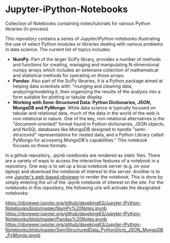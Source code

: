 # Jupyter-iPython-Notebooks
Collection of Notebooks containing notes/tutorials for various Python libraries (in process)

This repository contains a series of Jupyter/iPython notebooks illustrating the use of select Python modules or libraries dealing with various problems in data science.  The current list of topics includes:

<ul>
<li><b>NumPy</b>: Part of the larger SciPy library, provides a number of methods and functions for creating, managing and manipulating N-dimensional numpy arrays which includes an extensive collection of mathematical and statistical methods for operating on those arrays.</li>
<li><b>Pandas</b>: Also part of the SciPy libraries, it is a Python package aimed at helping data scientists with: "munging and cleaning data, analyzing/modeling it, then organizing the results of the analysis into a form suitable for plotting or tabular display.</li>
<li><b>Working with Semi-Structured Data: Python Dictionaries, JSON, MongoDB and PyMongo</b>: While data science is typically focused on tabular and relational data, much of the data in the world of the web is non-relational in nature. One of the key, non-relational alternatives is the "document-oriented" format found in Python dictionaries, JSON objects, and NoSQL databases like MongoDB designed to handle "semi-structured" representations for nested data, and a Python Library called PyMongo for accessing MongoDB's capabilities." This notebook focuses on these formats.</li></li>
</ul>

In a github repository, <i>.ipynb</i> notebooks are rendered as static files. There are a variety of ways to access the interactive features of a notebook in a repository. One way is to set up a local notebook server (e.g. on your laptop) and download the notebook of interest to this server. Another is to use <a href="https://nbviewer.jupyter.org">Jupyter's web-based <i>nbviewer</i></a> to render the notebook. This is done by simply entering the url of the .ipynb notebook of interest on the site. For the notebooks in this repository, the following urls will activate the designated notebooks:

https://nbviewer.jupyter.org/github/daveking63/Jupyter-iPython-Notebooks/blob/master/NumPy%20Notes.ipynb
https://nbviewer.jupyter.org/github/daveking63/Jupyter-iPython-Notebooks/blob/master/Pandas%20Notes.ipynb
https://nbviewer.jupyter.org/github/daveking63/Jupyter-iPython-Notebooks/blob/master/SemiStructuredData_PythonDicts_JSON_MongoDB_PyMongo.ipynb
